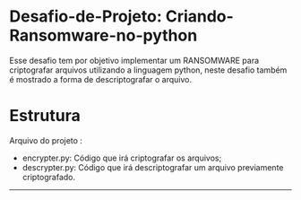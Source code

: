 # Desafio-de-Projeto: Criando-Ransomware-no-python
Esse desafio tem por objetivo implementar um RANSOMWARE para criptografar arquivos utilizando a linguagem python, neste desafio também é mostrado a forma de descriptografar o arquivo.
# Estrutura 
Arquivo do projeto :
* encrypter.py: Código que irá criptografar os arquivos;
* descrypter.py: Código que irá descriptografar um arquivo previamente criptografado.  
------------------------------------------------------------------------------------------

